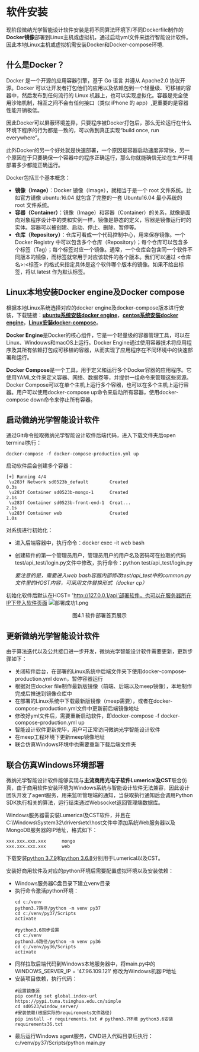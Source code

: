 # 软件安装
现阶段微纳光学智能设计软件安装是将不同算法环境下/不同Dockerfile制作的**Docker镜像**部署到Linux主机或虚拟机，通过启动yml文件来运行智能设计软件。因此本地Linux主机或虚拟机需安装Docker和Docker-compose环境.
## 什么是Docker？
Docker 是一个开源的应用容器引擎，基于 Go 语言 并遵从 Apache2.0 协议开源。Docker 可以让开发者打包他们的应用以及依赖包到一个轻量级、可移植的容器中，然后发布到任何流行的 Linux 机器上，也可以实现虚拟化。容器是完全使用沙箱机制，相互之间不会有任何接口（类似 iPhone 的 app）,更重要的是容器性能开销极低。

因此Docker可以屏蔽环境差异，只要程序被Docker打包后，那么无论运行在什么环境下程序的行为都是一致的，可以做到真正实现“build once, run everywhere”。

此外Docker的另一个好处就是快速部署，一个原因是容器启动速度非常快，另一个原因在于只要确保一个容器中的程序正确运行，那么你就能确信无论在生产环境部署多少都能正确运行。

Docker包括三个基本概念：
+ **镜像（Image）**：Docker 镜像（Image），就相当于是一个 root 文件系统。比如官方镜像 ubuntu:16.04 就包含了完整的一套 Ubuntu16.04 最小系统的 root 文件系统。
+ **容器（Container）**：镜像（Image）和容器（Container）的关系，就像是面向对象程序设计中的类和实例一样，镜像是静态的定义，容器是镜像运行时的实体。容器可以被创建、启动、停止、删除、暂停等。
+ **仓库（Repository）**：仓库可看成一个代码控制中心，用来保存镜像。一个 Docker Registry 中可以包含多个仓库（Repository）；每个仓库可以包含多个标签（Tag）；每个标签对应一个镜像。通常，一个仓库会包含同一个软件不同版本的镜像，而标签就常用于对应该软件的各个版本。我们可以通过 <仓库名>:<标签> 的格式来指定具体是这个软件哪个版本的镜像。如果不给出标签，将以 latest 作为默认标签。

## Linux本地安装Docker engine及Docker compose
根据本地Linux系统选择对应的docker engine及docker-compose版本进行安装，下载链接：**[ubuntu系统安装docker engine](https://download.docker.com/linux/ubuntu/dists/ )**，**[centos系统安装docker engine](https://download.docker.com/linux/centos/7/x86_64/stable/Packages/)**，**[Linux安装docker-compose](https://github.com/docker/compose/releases/download/v2.16.0/docker-compose-linux-x86_64)**。

**Docker Engine**是Docker的核心组件，它是一个轻量级的容器管理工具，可以在Linux、Windouws和macOS上运行。Docker Engine通过使用容器技术将应用程序及其所有依赖打包成可移植的容器，从而实现了应用程序在不同环境中的快速部署和运行。

**Docker Compose**是一个工具，用于定义和运行多个Docker容器的应用程序。它使用YAML文件来定义容器、网络、数据卷等，并提供一组命令来管理这些资源。Docker Compose可以在单个主机上运行多个容器，也可以在多个主机上运行容器。用户可以使用docker-compose up命令来启动所有容器，使用docker-compose down命令来停止所有容器。
## 启动微纳光学智能设计软件
通过Git命令拉取微纳光学智能设计软件后端代码，进入下载文件夹后open terminal执行：
```
docker-compose -f docker-compose-production.yml up
```
启动软件后会创建多个容器：
```
[+] Running 4/4
 \u283f Network sd0523b_default        Created                                  0.3s
 \u283f Container sd0523b-mongo-1      Created                                  2.1s
 \u283f Container sd0523b-front-end-1  Creat...                                 2.1s
 \u283f Container web                  Created                                  1.0s
```
对系统进行初始化：
- 进入后端容器中，执行命令：docker exec -it web bash
- 创建软件的第一个管理员用户，管理员用户的用户名及密码可在拉取的代码test/api_test/login.py文件中修改，执行命令：python test/api_test/login.py
  
  *要注意的是，需要进入web bash容器内部修改test/api_test中的common.py文件里的HOST内容，可采用文件替换形式（docker cp）*

初始化软件后默认在HOST= 'http://127.0.0.1/api'部署软件，也可以在服务器所在IP下登入软件页面
![部署成功1.png](https://s2.loli.net/2023/07/18/qAEu1Y4lz7wOknG.png)
<center> 图4.1 软件部署首页展示 </center>

## 更新微纳光学智能设计软件
由于算法迭代以及公共接口进一步开发，微纳光学智能设计软件需要更新，更新步骤如下：
- 关闭软件后台，在部署的Linux系统中后端文件夹下使用docker-compose-production.yml down，暂停容器运行
- 根据对应docker file制作最新版镜像（前端、后端以及meep镜像），本地制作完成后推送到镜像仓库中
- 在部署的Linux系统中下载最新版镜像（meep需要），或者在docker-compose-production.yml文件中更新前后端镜像地址
- 修改好yml文件后，需要重新启动软件，即docker-compose -f docker-compose-production.yml up
- 智能设计软件更新完毕，用户可正常访问微纳光学智能设计软件
- 在meep工程环境下更新meep镜像地址
- 联合仿真Windows环境中也需要重新下载后端文件夹

## 联合仿真Windows环境部署
微纳光学智能设计软件能够实现与**主流商用光电子软件Lumerical及CST**联合仿真，由于商用软件安装环境为Windows系统与智能设计软件无法兼容，因此设计团队开发了agent服务，用来监听管理端的通知，当获取执行通知后会调用Python SDK执行相关的算法，运行结束通过Websocket返回管理端数据库。

Windows服务器需安装Lumerical及CST软件，并且在C:\Windows\System32\drivers\etc\host文件中添加系统Web服务器以及MongoDB服务器的IP地址，格式如下：
```
xxx.xxx.xxx.xxx      mongo
xxx.xxx.xxx.xxx      web
```
下载安装[python 3.7.9](https://www.python.org/ftp/python/3.7.9/python-3.7.9-amd64.exe)和[python 3.6.8](https://www.python.org/ftp/python/3.6.8/python-3.6.8-amd64.exe)分别用于Lumerical以及CST。

安装好商用软件及对应的python环境后需要配置虚拟环境以及安装依赖：
- Windows服务器C盘目录下建立venv目录
- 执行命令激活python环境：
    ```
    cd c:/venv
    python3.7路径/python -m venv py37
    cd c:/venv/py37/Scripts
    activate

    #python3.6同步设置
    cd c:/venv
    python3.6路径/python -m venv py36
    cd c:/venv/py36/Scripts
    activate
    ```
- 同样拉取后端代码到Windows本地服务器中，将main.py中的WINDOWS_SERVER_IP = '47.96.109.121' 修改为Windows机器IP地址
- 安装项目依赖，执行代码：
    ```
    #设置镜像源
    pip config set global.index-url https://pypi.tuna.tsinghua.edu.cn/simple
    cd sd0523/window_server/
    #安装依赖(根据实际的requirements文件路径)
    pip install -r requirements.txt # python3.7环境 python3.6安装requirements36.txt
    ```
- 最后运行Windows agent服务，CMD进入代码目录后执行：c:/venv/py37/Scripts/python main.py




